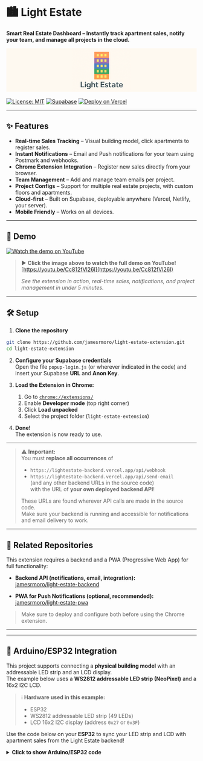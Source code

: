 # 🏙️ Light Estate

**Smart Real Estate Dashboard – Instantly track apartment sales, notify your team, and manage all projects in the cloud.**

![Light Estate UI](https://raw.githubusercontent.com/jamesrmoro/light-estate-extension/main/assets/images/cover.png)


[![License: MIT](https://img.shields.io/badge/License-MIT-blue.svg)](LICENSE)
[![Supabase](https://img.shields.io/badge/backed%20by-Supabase-3ecf8e.svg)](https://supabase.com/)
[![Deploy on Vercel](https://vercel.com/button)](https://vercel.com/)

---

## ✨ Features

- **Real-time Sales Tracking** – Visual building model, click apartments to register sales.
- **Instant Notifications** – Email and Push notifications for your team using Postmark and webhooks.
- **Chrome Extension Integration** – Register new sales directly from your browser.
- **Team Management** – Add and manage team emails per project.
- **Project Configs** – Support for multiple real estate projects, with custom floors and apartments.
- **Cloud-first** – Built on Supabase, deployable anywhere (Vercel, Netlify, your server).
- **Mobile Friendly** – Works on all devices.

---

## 🚀 Demo

[![Watch the demo on YouTube](https://img.youtube.com/vi/Cc812fVl26I/maxresdefault.jpg)](https://youtu.be/Cc812fVl26I "Watch the full demo on YouTube")

> ▶️ **Click the image above to watch the full demo on YouTube!**  
> [https://youtu.be/Cc812fVl26I](https://youtu.be/Cc812fVl26I)
>
> _See the extension in action, real-time sales, notifications, and project management in under 5 minutes._


---

## 🛠️ Setup

1. **Clone the repository**

```bash
git clone https://github.com/jamesrmoro/light-estate-extension.git
cd light-estate-extension
```

2. **Configure your Supabase credentials**  
   Open the file `popup-login.js` (or wherever indicated in the code) and insert your Supabase **URL** and **Anon Key**.

3. **Load the Extension in Chrome:**

   1. Go to [`chrome://extensions/`](chrome://extensions/)
   2. Enable **Developer mode** (top right corner)
   3. Click **Load unpacked**
   4. Select the project folder (`light-estate-extension`)

4. **Done!**  
   The extension is now ready to use.

---

> ⚠️ **Important:**  
> You must **replace all occurrences** of  
> - `https://lightestate-backend.vercel.app/api/webhook`  
> - `https://lightestate-backend.vercel.app/api/send-email`  
> (and any other backend URLs in the source code)  
> with the URL of **your own deployed backend API**!
>
> These URLs are found wherever API calls are made in the source code.  
> Make sure your backend is running and accessible for notifications and email delivery to work.

---

## 🔗 Related Repositories

This extension requires a backend and a PWA (Progressive Web App) for full functionality:

- **Backend API (notifications, email, integration):**  
  [jamesrmoro/light-estate-backend](https://github.com/jamesrmoro/light-estate-backend)

- **PWA for Push Notifications (optional, recommended):**  
  [jamesrmoro/light-estate-pwa](https://github.com/jamesrmoro/light-estate-pwa)

> Make sure to deploy and configure both before using the Chrome extension.

---

---

## 🤖 Arduino/ESP32 Integration

This project supports connecting a **physical building model** with an addressable LED strip and an LCD display.  
The example below uses a **WS2812 addressable LED strip (NeoPixel)** and a 16x2 I2C LCD.

> ℹ️ **Hardware used in this example:**  
> - ESP32  
> - WS2812 addressable LED strip (49 LEDs)  
> - LCD 16x2 I2C display (address `0x27` or `0x3F`)

Use the code below on your **ESP32** to sync your LED strip and LCD with apartment sales from the Light Estate backend!

<details>
<summary><strong>Click to show Arduino/ESP32 code</strong></summary>

```cpp
#include <WiFi.h>
#include <HTTPClient.h>
#include <ArduinoJson.h>
#include <Adafruit_NeoPixel.h>
#include <Wire.h>
#include <LiquidCrystal_I2C.h>

#define LED_PIN    18
#define NUM_LEDS   49

const char* ssid = "YOUR_WIFI_SSID";
const char* password = "YOUR_WIFI_PASSWORD";
const char* apiUrl = "https://lightestate-backend.vercel.app/api/leds-status?empreendimento_id=YOUR_ID";

Adafruit_NeoPixel strip(NUM_LEDS, LED_PIN, NEO_GRB + NEO_KHZ800);
LiquidCrystal_I2C lcd(0x27, 16, 2); // Use 0x3F if 0x27 does not work

bool wifiConectado = false;

void setup() {
  Serial.begin(115200);
  Serial.println("Starting setup...");

  strip.begin();
  strip.setBrightness(100);
  strip.show(); // Turn off all LEDs

  lcd.init();
  lcd.backlight();
  lcd.clear();
  lcd.setCursor(0, 0);
  lcd.print("WiFi: Connecting");

  Serial.print("Connecting to WiFi: ");
  Serial.println(ssid);
  WiFi.begin(ssid, password);

  unsigned long startAttemptTime = millis();
  while (WiFi.status() != WL_CONNECTED && millis() - startAttemptTime < 10000) {
    delay(500);
    Serial.print(".");
  }

  lcd.clear();
  if (WiFi.status() == WL_CONNECTED) {
    wifiConectado = true;
    lcd.setCursor(0, 0);
    lcd.print("WiFi: OK         ");
    Serial.println("\nWiFi connected!");
    Serial.print("IP: ");
    Serial.println(WiFi.localIP());
  } else {
    wifiConectado = false;
    lcd.setCursor(0, 0);
    lcd.print("WiFi: FAIL       ");
    Serial.println("\nWiFi NOT connected.");
  }
}

void loop() {
  String ledNums = "-";

  Serial.println("------ New cycle ------");
  Serial.print("WiFi status: ");
  Serial.println(WiFi.status() == WL_CONNECTED ? "CONNECTED" : "DISCONNECTED");

  if (wifiConectado && WiFi.status() == WL_CONNECTED) {
    HTTPClient http;
    Serial.print("Requesting: ");
    Serial.println(apiUrl);

    http.begin(apiUrl);
    int httpCode = http.GET();

    Serial.print("HTTP status: ");
    Serial.println(httpCode);

    if (httpCode == 200) {
      String payload = http.getString();
      Serial.print("Payload received: ");
      Serial.println(payload);

      StaticJsonDocument<512> doc;
      DeserializationError err = deserializeJson(doc, payload);
      if (!err) {
        JsonArray leds = doc["leds"].as<JsonArray>();

        ledNums = "";
        Serial.print("LEDs from JSON: ");
        bool anyOn = false;

        // Turn all LEDs off before lighting the correct ones
        strip.clear();

        for (int i = 0; i < leds.size(); i++) {
          int ledIndex = leds[i];
          Serial.print(ledIndex);
          Serial.print(" ");
          if (ledIndex >= 1 && ledIndex <= NUM_LEDS) {
            strip.setPixelColor(ledIndex - 1, strip.Color(255, 255, 0)); // Yellow
            ledNums += String(ledIndex) + " ";
            anyOn = true;
          }
        }
        Serial.println();

        if (!anyOn) {
          ledNums = "-";
        }

        strip.show();
      } else {
        Serial.print("JSON parse error: ");
        Serial.println(err.c_str());
      }
    } else {
      Serial.println("HTTP response error.");
    }
    http.end();
  } else {
    lcd.setCursor(0, 0);
    lcd.print("WiFi: FAIL       ");
    ledNums = "-";
    Serial.println("WiFi disconnected during loop.");
  }

  lcd.setCursor(0, 0);
  lcd.print(wifiConectado ? "WiFi: OK         " : "WiFi: FAIL       ");
  lcd.setCursor(0, 1);
  lcd.print("LED: ");
  lcd.print(ledNums);
  for (int i = 5 + ledNums.length(); i < 16; i++) lcd.print(" ");

  Serial.print("Shown on LCD: ");
  Serial.println(ledNums);

  delay(2000);
}
